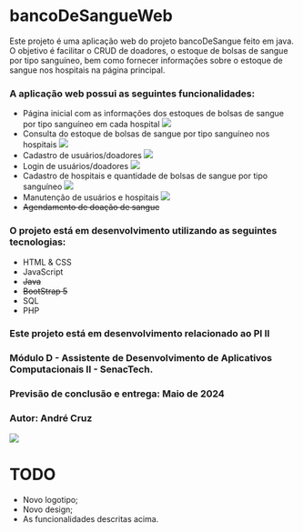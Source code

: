 # bancoDeSangueWeb

Este projeto é uma aplicação web do projeto bancoDeSangue feito em java. <br>
O objetivo é facilitar o CRUD de doadores, o estoque de bolsas de sangue por tipo sanguíneo, bem como fornecer informações sobre o estoque de sangue nos hospitais na página principal.


<h3>A aplicação web possui as seguintes funcionalidades:</h3>

- Página inicial com as informações dos estoques de bolsas de sangue por tipo sanguíneo em cada hospital ![](https://progress-bar.dev/30/)
- Consulta do estoque de bolsas de sangue por tipo sanguíneo nos hospitais ![](https://progress-bar.dev/1/)
- Cadastro de usuários/doadores ![](https://progress-bar.dev/0/)
- Login de usuários/doadores ![](https://progress-bar.dev/1/)
- Cadastro de hospitais e quantidade de bolsas de sangue por tipo sanguíneo ![](https://progress-bar.dev/0/)
- Manutenção de usuários e hospitais ![](https://progress-bar.dev/0/)
- ~~Agendamento de doação de sangue~~

<h3>O projeto está em desenvolvimento utilizando as seguintes tecnologias:</h3>

- HTML & CSS
- JavaScript
- ~~Java~~
- ~~BootStrap 5~~
- SQL
- PHP

<h3> Este projeto está em desenvolvimento relacionado ao PI II </h3>
<h3> Módulo D - Assistente de Desenvolvimento de Aplicativos Computacionais II - SenacTech. </h3>
<h3> Previsão de conclusão e entrega: Maio de 2024 </h3>
<h3> Autor: André Cruz</h3>

![](https://progress-bar.dev/5/?title=Overal%20Progress)
<br>

# TODO
- Novo logotipo;
- Novo design;
- As funcionalidades descritas acima.

